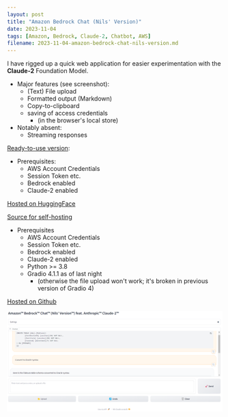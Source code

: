 ```yaml
---
layout: post
title: "Amazon Bedrock Chat (Nils' Version)"
date: 2023-11-04
tags: [Amazon, Bedrock, Claude-2, Chatbot, AWS]
filename: 2023-11-04-amazon-bedrock-chat-nils-version.md
---
```


I have rigged up a quick web application for easier experimentation with the **Claude-2** Foundation Model.

- Major features (see screenshot):
  - (Text) File upload
  - Formatted output (Markdown)
  - Copy-to-clipboard
  - saving of access credentials
    - (in the browser's local store)
- Notably absent:
  - Streaming responses

[Ready-to-use version](https://huggingface.co/spaces/ndurner/amz_bedrock_chat):
- Prerequisites:
  - AWS Account Credentials
  - Session Token etc.
  - Bedrock enabled
  - Claude-2 enabled

[Hosted on HuggingFace](https://huggingface.co/spaces/ndurner/amz_bedrock_chat)

[Source for self-hosting](https://github.com/ndurner/amz_bedrock_chat)
- Prerequisites
  - AWS Account Credentials
  - Session Token etc.
  - Bedrock enabled
  - Claude-2 enabled
  - Python >= 3.8
  - Gradio 4.1.1 as of last night
    - (otherwise the file upload won't work; it's broken in previous version of Gradio 4)

[Hosted on Github](https://github.com/ndurner/amz_bedrock_chat)


![Screenshot 2023-11-04 134057.png](assets/img/amz_chat.png)